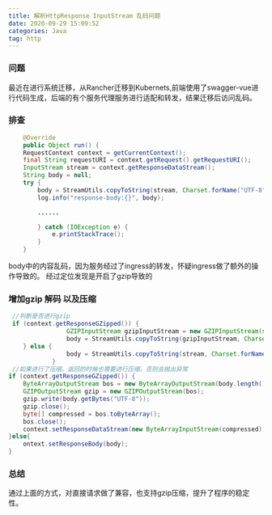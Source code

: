 ```yaml
---
title: 解析HttpResponse InputStream 乱码问题
date: 2020-09-29 15:09:52
categories: Java
tag: http
---
```

### 问题
最近在进行系统迁移，从Rancher迁移到Kubernets,前端使用了swagger-vue进行代码生成，后端的有个服务代理服务进行适配和转发，结果迁移后访问乱码。<!-- more -->
### 排查

```java
    @Override
    public Object run() {
    RequestContext context = getCurrentContext();
    final String requestURI = context.getRequest().getRequestURI();
    InputStream stream = context.getResponseDataStream();
    String body = null;
    try {
        body = StreamUtils.copyToString(stream, Charset.forName("UTF-8"));
        log.info("response-body:{}", body);

        ......

        } catch (IOException e) {
            e.printStackTrace();
        }
    }

```
body中的内容乱码，因为服务经过了ingress的转发，怀疑ingress做了额外的操作导致的。
经过定位发现是开启了gzip导致的
### 增加gzip 解码 以及压缩

```java
 //判断是否进行gzip
 if (context.getResponseGZipped()) {
                GZIPInputStream gzipInputStream = new GZIPInputStream(stream);
                body = StreamUtils.copyToString(gzipInputStream, Charset.forName("UTF-8"));
    } else {
                body = StreamUtils.copyToString(stream, Charset.forName("UTF-8"));
            }
 //如果进行了压缩，返回的时候也需要进行压缩，否则会抛出异常           
if (context.getResponseGZipped()) {
    ByteArrayOutputStream bos = new ByteArrayOutputStream(body.length());
    GZIPOutputStream gzip = new GZIPOutputStream(bos);
    gzip.write(body.getBytes("UTF-8"));
    gzip.close();
    byte[] compressed = bos.toByteArray();
    bos.close();
    context.setResponseDataStream(new ByteArrayInputStream(compressed));
}else{
    ontext.setResponseBody(body);
}

```
### 总结
通过上面的方式，对直接请求做了兼容，也支持gzip压缩，提升了程序的稳定性。




